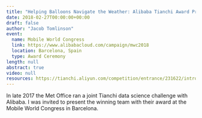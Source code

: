 ```yaml
---
title: "Helping Balloons Navigate the Weather: Alibaba Tianchi Award Presentation"
date: 2018-02-27T00:00:00+00:00
draft: false
author: "Jacob Tomlinson"
event:
  name: Mobile World Congress
  link: https://www.alibabacloud.com/campaign/mwc2018
  location: Barcelona, Spain
  type: Award Ceremony
length: null
abstract: true
video: null
resources: https://tianchi.aliyun.com/competition/entrance/231622/introduction
---
```


In late 2017 the Met Office ran a joint Tianchi data science challenge with Alibaba. I was invited to present the winning team with their award at the Mobile World Congress in Barcelona.